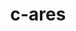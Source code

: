 ---
title: "c-ares"
layout: cache
categories: [package, develop]
meta: {"compilers": ["apple-clang@16.0.0", "gcc@11.4.0", "gcc@13.2.0"], "num_specs": 23, "num_specs_by_stack": {"e4s": 5, "e4s-neoverse_v1": 2, "hep": 2, "ml-darwin-aarch64-mps": 3, "ml-linux-aarch64-cpu": 6, "ml-linux-aarch64-cuda": 6, "ml-linux-x86_64-cpu": 5, "ml-linux-x86_64-cuda": 5, "ml-linux-x86_64-rocm": 5, "root": 23}, "oss": ["sequoia", "ubuntu22.04", "ubuntu24.04"], "platforms": ["darwin", "linux"], "stacks": ["e4s", "e4s-neoverse_v1", "hep", "ml-darwin-aarch64-mps", "ml-linux-aarch64-cpu", "ml-linux-aarch64-cuda", "ml-linux-x86_64-cpu", "ml-linux-x86_64-cuda", "ml-linux-x86_64-rocm", "root"], "targets": ["aarch64", "neoverse_v1", "x86_64_v3"], "versions": ["1.28.1"]}
spec_details: [{"compiler": "apple-clang@16.0.0", "hash": "2lkuyq77dv6ooy2kq6bdks5vdq7ycnjl", "os": "sequoia", "platform": "darwin", "size": "-", "stacks": ["ml-darwin-aarch64-mps", "root"], "target": "aarch64", "variants": ["build_system=cmake", "build_type=Release", "generator=make", "~ipo"], "versions": ["1.28.1"]}, {"compiler": "gcc@13.2.0", "hash": "2u7l3jhjmun3hsyvvvfqnkgzp63bzeuu", "os": "ubuntu24.04", "platform": "linux", "size": "-", "stacks": ["ml-linux-x86_64-cpu", "ml-linux-x86_64-cuda", "ml-linux-x86_64-rocm", "root"], "target": "x86_64_v3", "variants": ["build_system=cmake", "build_type=Release", "generator=make", "~ipo"], "versions": ["1.28.1"]}, {"compiler": "gcc@13.2.0", "hash": "2ygilvtzzayhm4wcavul4xidlp35wscb", "os": "ubuntu24.04", "platform": "linux", "size": "-", "stacks": ["ml-linux-aarch64-cpu", "ml-linux-aarch64-cuda", "root"], "target": "aarch64", "variants": ["build_system=cmake", "build_type=Release", "generator=make", "~ipo"], "versions": ["1.28.1"]}, {"compiler": "apple-clang@16.0.0", "hash": "45mjxhnnzmaorxxggrbgewznzpusgg7q", "os": "sequoia", "platform": "darwin", "size": "-", "stacks": ["ml-darwin-aarch64-mps", "root"], "target": "aarch64", "variants": ["build_system=cmake", "build_type=Release", "generator=make", "~ipo"], "versions": ["1.28.1"]}, {"compiler": "gcc@11.4.0", "hash": "4nweg4x2ng66emewfw7rilfd5itub7xu", "os": "ubuntu22.04", "platform": "linux", "size": "-", "stacks": ["e4s-neoverse_v1", "root"], "target": "neoverse_v1", "variants": ["build_system=cmake", "build_type=Release", "generator=make", "~ipo"], "versions": ["1.28.1"]}, {"compiler": "gcc@13.2.0", "hash": "alm2wr5rgzts5aetrb2xh3yfqjwuvqtv", "os": "ubuntu24.04", "platform": "linux", "size": "-", "stacks": ["ml-linux-aarch64-cpu", "ml-linux-aarch64-cuda", "root"], "target": "aarch64", "variants": ["build_system=cmake", "build_type=Release", "generator=make", "~ipo"], "versions": ["1.28.1"]}, {"compiler": "gcc@13.2.0", "hash": "atn4vvn24mzvwmh4qe4caoouyvixuwah", "os": "ubuntu24.04", "platform": "linux", "size": "-", "stacks": ["ml-linux-x86_64-cpu", "ml-linux-x86_64-cuda", "ml-linux-x86_64-rocm", "root"], "target": "x86_64_v3", "variants": ["build_system=cmake", "build_type=Release", "generator=make", "~ipo"], "versions": ["1.28.1"]}, {"compiler": "gcc@13.2.0", "hash": "botx5ahepxcvhgxhc7iqhv2dwsbpxz4n", "os": "ubuntu24.04", "platform": "linux", "size": "-", "stacks": ["ml-linux-aarch64-cpu", "ml-linux-aarch64-cuda", "root"], "target": "aarch64", "variants": ["build_system=cmake", "build_type=Release", "generator=make", "~ipo"], "versions": ["1.28.1"]}, {"compiler": "gcc@13.2.0", "hash": "ccxajvlz7kwyshztv6wmlzmxohcsm2wb", "os": "ubuntu24.04", "platform": "linux", "size": "-", "stacks": ["ml-linux-x86_64-cpu", "ml-linux-x86_64-cuda", "ml-linux-x86_64-rocm", "root"], "target": "x86_64_v3", "variants": ["build_system=cmake", "build_type=Release", "generator=make", "~ipo"], "versions": ["1.28.1"]}, {"compiler": "apple-clang@16.0.0", "hash": "cliob5wvu25fh2r5gd5qakerztg2bmil", "os": "sequoia", "platform": "darwin", "size": "-", "stacks": ["ml-darwin-aarch64-mps", "root"], "target": "aarch64", "variants": ["build_system=cmake", "build_type=Release", "generator=make", "~ipo"], "versions": ["1.28.1"]}, {"compiler": "gcc@13.2.0", "hash": "ctkv3ym2rpvd5gisdfr3fdfowqvwgvmt", "os": "ubuntu24.04", "platform": "linux", "size": "-", "stacks": ["ml-linux-aarch64-cpu", "ml-linux-aarch64-cuda", "root"], "target": "aarch64", "variants": ["build_system=cmake", "build_type=Release", "generator=make", "~ipo"], "versions": ["1.28.1"]}, {"compiler": "gcc@13.2.0", "hash": "hc6eqo63c3wynv52rsufokibagsasj6q", "os": "ubuntu24.04", "platform": "linux", "size": "-", "stacks": ["ml-linux-aarch64-cpu", "ml-linux-aarch64-cuda", "root"], "target": "aarch64", "variants": ["build_system=cmake", "build_type=Release", "generator=make", "~ipo"], "versions": ["1.28.1"]}, {"compiler": "gcc@11.4.0", "hash": "hobqyjlw2dkgefsgkzuzi75xjnrnucy3", "os": "ubuntu22.04", "platform": "linux", "size": "-", "stacks": ["e4s", "root"], "target": "x86_64_v3", "variants": ["build_system=cmake", "build_type=Release", "generator=make", "~ipo"], "versions": ["1.28.1"]}, {"compiler": "gcc@13.2.0", "hash": "m3z3o66qiol5wjawfxeshizevypwtixr", "os": "ubuntu24.04", "platform": "linux", "size": "-", "stacks": ["ml-linux-aarch64-cpu", "ml-linux-aarch64-cuda", "root"], "target": "aarch64", "variants": ["build_system=cmake", "build_type=Release", "generator=make", "~ipo"], "versions": ["1.28.1"]}, {"compiler": "gcc@11.4.0", "hash": "nebu7cpvw57woo44lbgzdcilc43km3ga", "os": "ubuntu22.04", "platform": "linux", "size": "-", "stacks": ["e4s", "root"], "target": "x86_64_v3", "variants": ["build_system=cmake", "build_type=Release", "generator=make", "~ipo"], "versions": ["1.28.1"]}, {"compiler": "gcc@11.4.0", "hash": "om44pkmyuiboogslxurtgtc5sgqsjktd", "os": "ubuntu22.04", "platform": "linux", "size": "-", "stacks": ["hep", "root"], "target": "x86_64_v3", "variants": ["build_system=cmake", "build_type=Release", "generator=make", "~ipo"], "versions": ["1.28.1"]}, {"compiler": "gcc@13.2.0", "hash": "oofqhugyu3blnre7ctgjnuav57yxfi27", "os": "ubuntu24.04", "platform": "linux", "size": "-", "stacks": ["ml-linux-x86_64-cpu", "ml-linux-x86_64-cuda", "ml-linux-x86_64-rocm", "root"], "target": "x86_64_v3", "variants": ["build_system=cmake", "build_type=Release", "generator=make", "~ipo"], "versions": ["1.28.1"]}, {"compiler": "gcc@11.4.0", "hash": "pmieqr5sade3nt57xp46amyzfnwklt6o", "os": "ubuntu22.04", "platform": "linux", "size": "-", "stacks": ["e4s", "root"], "target": "x86_64_v3", "variants": ["build_system=cmake", "build_type=Release", "generator=make", "~ipo"], "versions": ["1.28.1"]}, {"compiler": "gcc@11.4.0", "hash": "pz7pvjoxiqenyz6p7vbt2ep7yxic25f5", "os": "ubuntu22.04", "platform": "linux", "size": "-", "stacks": ["e4s", "root"], "target": "x86_64_v3", "variants": ["build_system=cmake", "build_type=Release", "generator=make", "~ipo"], "versions": ["1.28.1"]}, {"compiler": "gcc@13.2.0", "hash": "qitxbhq2tw7k5h5chabpfskwxej4ete6", "os": "ubuntu24.04", "platform": "linux", "size": "-", "stacks": ["ml-linux-x86_64-cpu", "ml-linux-x86_64-cuda", "ml-linux-x86_64-rocm", "root"], "target": "x86_64_v3", "variants": ["build_system=cmake", "build_type=Release", "generator=make", "~ipo"], "versions": ["1.28.1"]}, {"compiler": "gcc@11.4.0", "hash": "ttcgn2wmy3yudaxgvv4vvh342hrzc4sq", "os": "ubuntu22.04", "platform": "linux", "size": "-", "stacks": ["e4s-neoverse_v1", "root"], "target": "neoverse_v1", "variants": ["build_system=cmake", "build_type=Release", "generator=make", "~ipo"], "versions": ["1.28.1"]}, {"compiler": "gcc@11.4.0", "hash": "wkybqga2wlmevrfcuezrjnsolmmte6bx", "os": "ubuntu22.04", "platform": "linux", "size": "-", "stacks": ["e4s", "root"], "target": "x86_64_v3", "variants": ["build_system=cmake", "build_type=Release", "generator=make", "~ipo"], "versions": ["1.28.1"]}, {"compiler": "gcc@11.4.0", "hash": "zcp2ookpntw67lfggaz5ulqi2ze5vpnu", "os": "ubuntu22.04", "platform": "linux", "size": "-", "stacks": ["hep", "root"], "target": "x86_64_v3", "variants": ["build_system=cmake", "build_type=Release", "generator=make", "~ipo"], "versions": ["1.28.1"]}]
---